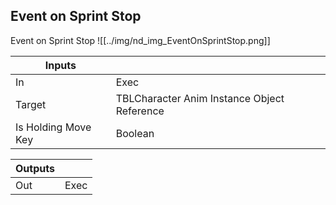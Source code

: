 ## Event on Sprint Stop
Event on Sprint Stop
![[../img/nd_img_EventOnSprintStop.png]]

|Inputs||
|--|--|
| In | Exec |
| Target | TBLCharacter Anim Instance Object Reference |
| Is Holding Move Key | Boolean |

|Outputs||
|--|--|
| Out | Exec |
